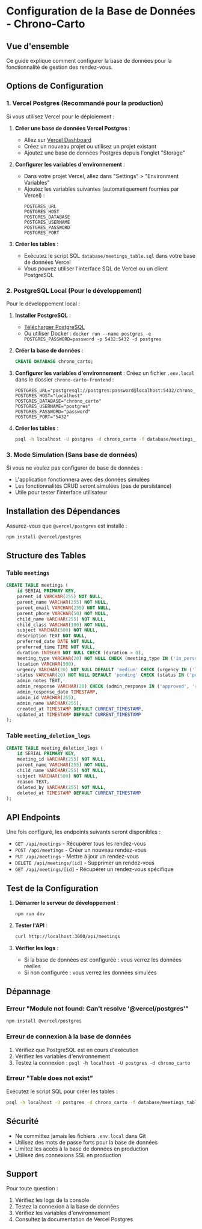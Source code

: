 # Configuration de la Base de Données - Chrono-Carto

## Vue d'ensemble

Ce guide explique comment configurer la base de données pour la fonctionnalité de gestion des rendez-vous.

## Options de Configuration

### 1. **Vercel Postgres (Recommandé pour la production)**

Si vous utilisez Vercel pour le déploiement :

1. **Créer une base de données Vercel Postgres** :
   - Allez sur [Vercel Dashboard](https://vercel.com/dashboard)
   - Créez un nouveau projet ou utilisez un projet existant
   - Ajoutez une base de données Postgres depuis l'onglet "Storage"

2. **Configurer les variables d'environnement** :
   - Dans votre projet Vercel, allez dans "Settings" > "Environment Variables"
   - Ajoutez les variables suivantes (automatiquement fournies par Vercel) :
     ```
     POSTGRES_URL
     POSTGRES_HOST
     POSTGRES_DATABASE
     POSTGRES_USERNAME
     POSTGRES_PASSWORD
     POSTGRES_PORT
     ```

3. **Créer les tables** :
   - Exécutez le script SQL `database/meetings_table.sql` dans votre base de données Vercel
   - Vous pouvez utiliser l'interface SQL de Vercel ou un client PostgreSQL

### 2. **PostgreSQL Local (Pour le développement)**

Pour le développement local :

1. **Installer PostgreSQL** :
   - [Télécharger PostgreSQL](https://www.postgresql.org/download/)
   - Ou utiliser Docker : `docker run --name postgres -e POSTGRES_PASSWORD=password -p 5432:5432 -d postgres`

2. **Créer la base de données** :
   ```sql
   CREATE DATABASE chrono_carto;
   ```

3. **Configurer les variables d'environnement** :
   Créez un fichier `.env.local` dans le dossier `chrono-carto-frontend` :
   ```
   POSTGRES_URL="postgresql://postgres:password@localhost:5432/chrono_carto"
   POSTGRES_HOST="localhost"
   POSTGRES_DATABASE="chrono_carto"
   POSTGRES_USERNAME="postgres"
   POSTGRES_PASSWORD="password"
   POSTGRES_PORT="5432"
   ```

4. **Créer les tables** :
   ```bash
   psql -h localhost -U postgres -d chrono_carto -f database/meetings_table.sql
   ```

### 3. **Mode Simulation (Sans base de données)**

Si vous ne voulez pas configurer de base de données :

- L'application fonctionnera avec des données simulées
- Les fonctionnalités CRUD seront simulées (pas de persistance)
- Utile pour tester l'interface utilisateur

## Installation des Dépendances

Assurez-vous que `@vercel/postgres` est installé :

```bash
npm install @vercel/postgres
```

## Structure des Tables

### Table `meetings`

```sql
CREATE TABLE meetings (
    id SERIAL PRIMARY KEY,
    parent_id VARCHAR(255) NOT NULL,
    parent_name VARCHAR(255) NOT NULL,
    parent_email VARCHAR(255) NOT NULL,
    parent_phone VARCHAR(50) NOT NULL,
    child_name VARCHAR(255) NOT NULL,
    child_class VARCHAR(100) NOT NULL,
    subject VARCHAR(500) NOT NULL,
    description TEXT NOT NULL,
    preferred_date DATE NOT NULL,
    preferred_time TIME NOT NULL,
    duration INTEGER NOT NULL CHECK (duration > 0),
    meeting_type VARCHAR(20) NOT NULL CHECK (meeting_type IN ('in_person', 'video_call', 'phone_call')),
    location VARCHAR(500),
    urgency VARCHAR(20) NOT NULL DEFAULT 'medium' CHECK (urgency IN ('low', 'medium', 'high', 'urgent')),
    status VARCHAR(20) NOT NULL DEFAULT 'pending' CHECK (status IN ('pending', 'approved', 'rejected', 'completed', 'cancelled')),
    admin_notes TEXT,
    admin_response VARCHAR(20) CHECK (admin_response IN ('approved', 'rejected')),
    admin_response_date TIMESTAMP,
    admin_id VARCHAR(255),
    admin_name VARCHAR(255),
    created_at TIMESTAMP DEFAULT CURRENT_TIMESTAMP,
    updated_at TIMESTAMP DEFAULT CURRENT_TIMESTAMP
);
```

### Table `meeting_deletion_logs`

```sql
CREATE TABLE meeting_deletion_logs (
    id SERIAL PRIMARY KEY,
    meeting_id VARCHAR(255) NOT NULL,
    parent_name VARCHAR(255) NOT NULL,
    child_name VARCHAR(255) NOT NULL,
    subject VARCHAR(500) NOT NULL,
    reason TEXT,
    deleted_by VARCHAR(255) NOT NULL,
    deleted_at TIMESTAMP DEFAULT CURRENT_TIMESTAMP
);
```

## API Endpoints

Une fois configuré, les endpoints suivants seront disponibles :

- `GET /api/meetings` - Récupérer tous les rendez-vous
- `POST /api/meetings` - Créer un nouveau rendez-vous
- `PUT /api/meetings` - Mettre à jour un rendez-vous
- `DELETE /api/meetings/[id]` - Supprimer un rendez-vous
- `GET /api/meetings/[id]` - Récupérer un rendez-vous spécifique

## Test de la Configuration

1. **Démarrer le serveur de développement** :
   ```bash
   npm run dev
   ```

2. **Tester l'API** :
   ```bash
   curl http://localhost:3000/api/meetings
   ```

3. **Vérifier les logs** :
   - Si la base de données est configurée : vous verrez les données réelles
   - Si non configurée : vous verrez les données simulées

## Dépannage

### Erreur "Module not found: Can't resolve '@vercel/postgres'"

```bash
npm install @vercel/postgres
```

### Erreur de connexion à la base de données

1. Vérifiez que PostgreSQL est en cours d'exécution
2. Vérifiez les variables d'environnement
3. Testez la connexion : `psql -h localhost -U postgres -d chrono_carto`

### Erreur "Table does not exist"

Exécutez le script SQL pour créer les tables :
```bash
psql -h localhost -U postgres -d chrono_carto -f database/meetings_table.sql
```

## Sécurité

- Ne committez jamais les fichiers `.env.local` dans Git
- Utilisez des mots de passe forts pour la base de données
- Limitez les accès à la base de données en production
- Utilisez des connexions SSL en production

## Support

Pour toute question :
1. Vérifiez les logs de la console
2. Testez la connexion à la base de données
3. Vérifiez les variables d'environnement
4. Consultez la documentation de Vercel Postgres
